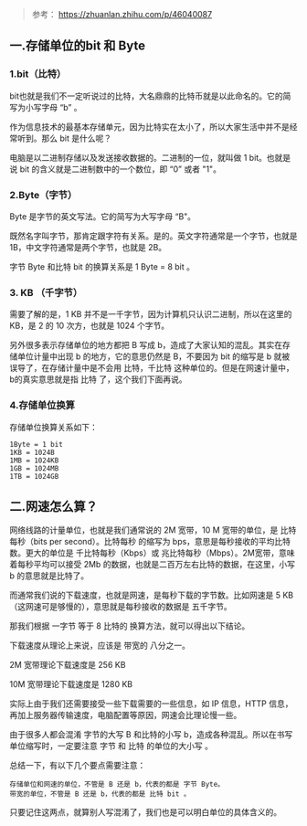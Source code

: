 > 参考： https://zhuanlan.zhihu.com/p/46040087

## 一.存储单位的bit 和 Byte
### 1.bit（比特）
bit也就是我们不一定听说过的比特，大名鼎鼎的比特币就是以此命名的。它的简写为小写字母 “b” 。

作为信息技术的最基本存储单元，因为比特实在太小了，所以大家生活中并不是经常听到。那么 bit 是什么呢？

电脑是以二进制存储以及发送接收数据的。二进制的一位，就叫做 1 bit。也就是说 bit 的含义就是二进制数中的一个数位，即 “0” 或者 "1"。

### 2.Byte（字节）
Byte 是字节的英文写法。它的简写为大写字母 “B"。

既然名字叫字节，那肯定跟字符有关系。是的。英文字符通常是一个字节，也就是 1B，中文字符通常是两个字节，也就是 2B。

字节 Byte 和比特 bit 的换算关系是 1 Byte = 8 bit 。

### 3. KB （千字节）
需要了解的是，1 KB 并不是一千字节，因为计算机只认识二进制，所以在这里的 KB，是 2 的 10 次方，也就是 1024 个字节。

另外很多表示存储单位的地方都把 B 写成 b，造成了大家认知的混乱。其实在存储单位计量中出现 b 的地方，它的意思仍然是 B，不要因为 bit 的缩写是 b 就被误导了，在存储计量中是不会用 比特，千比特 这种单位的。但是在网速计量中，b的真实意思就是指 比特 了，这个我们下面再说。

### 4.存储单位换算
存储单位换算关系如下：
```
1Byte = 1 bit
1KB = 1024B
1MB = 1024KB
1GB = 1024MB
1TB = 1024GB
```

## 二.网速怎么算？
网络线路的计量单位，也就是我们通常说的 2M 宽带，10 M 宽带的单位，是 比特每秒（bits per second）。比特每秒 的缩写为 bps，意思是每秒接收的平均比特数。更大的单位是 千比特每秒（Kbps）或 兆比特每秒（Mbps）。2M宽带，意味着每秒平均可以接受 2Mb 的数据，也就是二百万左右比特的数据，在这里，小写 b 的意思就是比特了。

而通常我们说的下载速度，也就是网速，是每秒下载的字节数。比如网速是 5 KB（这网速可是够慢的），意思就是每秒接收的数据是 五千字节。

那我们根据 一字节 等于 8 比特的 换算方法，就可以得出以下结论。

下载速度从理论上来说，应该是 带宽的 八分之一。

2M 宽带理论下载速度是 256 KB

10M 宽带理论下载速度是 1280 KB

实际上由于我们还需要接受一些下载需要的一些信息，如 IP 信息，HTTP 信息，再加上服务器传输速度，电脑配置等原因，网速会比理论慢一些。

由于很多人都会混淆 字节的大写 B 和比特的小写 b，造成各种混乱。所以在书写单位缩写时，一定要注意 字节 和 比特 的单位的大小写 。

总结一下，有以下几个要点需要注意：
```
存储单位和网速的单位，不管是 B 还是 b，代表的都是 字节 Byte。
带宽的单位，不管是 B 还是 b，代表的都是 比特 bit 。
```
只要记住这两点，就算别人写混淆了，我们也是可以明白单位的具体含义的。
